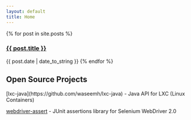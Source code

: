 ```yaml
---
layout: default
title: Home
---
```


{% for post in site.posts %}
   <h3> <a href="{{ post.url }}">{{ post.title }}</a> </h3> 
   <span style="display: inline" class="post-date">{{ post.date | date_to_string }}</span>
{% endfor %}

<h2>Open Source Projects</h2>
[lxc-java](https://github.com/waseemh/lxc-java) - Java API for LXC (Linux Containers)

[webdriver-assert](https://github.com/waseemh/webdriver-assert) - JUnit assertions library for Selenium WebDriver 2.0
